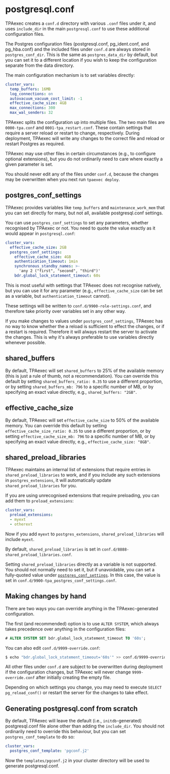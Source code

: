 # postgresql.conf

TPAexec creates a `conf.d` directory with various `.conf` files under
it, and uses `include_dir` in the main `postgresql.conf` to use these
additional configuration files.

The Postgres configuration files (postgresql.conf, pg_ident.conf, and
pg_hba.conf) and the included files under `conf.d` are always stored in
`postgres_conf_dir`. This is the same as `postgres_data_dir` by default,
but you can set it to a different location if you wish to keep the
configuration separate from the data directory.

The main configuration mechanism is to set variables directly:

```yaml
cluster_vars:
  temp_buffers: 16MB
  log_connections: on
  autovacuum_vacuum_cost_limit: -1
  effective_cache_size: 4GB
  max_connections: 300
  max_wal_senders: 32
```

TPAexec splits the configuration up into multiple files. The two main
files are `0000-tpa.conf` and `0001-tpa_restart.conf`. These contain
settings that require a server reload or restart to change,
respectively. During deployment, TPAexec will write any changes to the
correct file and reload or restart Postgres as required.

TPAexec may use other files in certain circumstances (e.g., to configure
optional extensions), but you do not ordinarily need to care where
exactly a given parameter is set.

You should never edit any of the files under `conf.d`, because the
changes may be overwritten when you next run `tpaexec deploy`.

## postgres_conf_settings

TPAexec provides variables like `temp_buffers` and
`maintenance_work_mem` that you can set directly for many, but not all,
available postgresql.conf settings.

You can use `postgres_conf_settings` to set any parameters, whether
recognised by TPAexec or not. You need to quote the value exactly as it
would appear in `postgresql.conf`:

```yaml
cluster_vars:
  effective_cache_size: 2GB
  postgres_conf_settings:
    effective_cache_size: 4GB
    authentication_timeout: 1min
    synchronous_standby_names: >-
      'any 2 ("first", "second", "third")'
    bdr.global_lock_statement_timeout: 60s
```

This is most useful with settings that TPAexec does not recognise
natively, but you can use it for any parameter (e.g.,
`effective_cache_size` can be set as a variable, but
`authentication_timeout` cannot).

These settings will be written to `conf.d/9900-role-settings.conf`, and
therefore take priority over variables set in any other way.

If you make changes to values under `postgres_conf_settings`, TPAexec
has no way to know whether the a reload is sufficient to effect the
changes, or if a restart is required. Therefore it will always restart
the server to activate the changes. This is why it's always preferable
to use variables directly whenever possible.

## shared_buffers

By default, TPAexec will set `shared_buffers` to 25% of the available memory
(this is just a rule of thumb, not a recommendation). You can override this
default by setting `shared_buffers_ratio: 0.35` to use a different proportion,
or by setting `shared_buffers_mb: 796` to a specific number of MB, or by
specifying an exact value directly, e.g., `shared_buffers: "2GB"`.

## effective_cache_size

By default, TPAexec will set `effective_cache_size` to 50% of the available
memory. You can override this default by setting
`effective_cache_size_ratio: 0.35` to use a different proportion, or by setting
`effective_cache_size_mb: 796` to a specific number of MB, or by specifying an
exact value directly, e.g., `effective_cache_size: "8GB"`.

## shared_preload_libraries

TPAexec maintains an internal list of extensions that require entries in
`shared_preload_libraries` to work, and if you include any such
extensions in `postgres_extensions`, it will automatically update
`shared_preload_libraries` for you.

If you are using unrecognised extensions that require preloading, you
can add them to `preload_extensions`:

```yaml
cluster_vars:
  preload_extensions:
  - myext
  - otherext
```

Now if you add `myext` to `postgres_extensions`,
`shared_preload_libraries` will include `myext`.

By default, `shared_preload_libraries` is set in
`conf.d/8888-shared_preload_libraries.conf`.

Setting `shared_preload_libraries` directly as a variable is not
supported. You should not normally need to set it, but if unavoidable,
you can set a fully-quoted value under
[`postgres_conf_settings`](#postgres_conf_settings). In this case, the
value is set in `conf.d/9900-tpa_postgres_conf_settings.conf`.

## Making changes by hand

There are two ways you can override anything in the TPAexec-generated
configuration.

The first (and recommended) option is to use `ALTER SYSTEM`, which
always takes precedence over anything in the configuration files:

```sql
# ALTER SYSTEM SET bdr.global_lock_statement_timeout TO '60s';
```

You can also edit `conf.d/9999-override.conf`:

```bash
$ echo "bdr.global_lock_statement_timeout='60s'" >> conf.d/9999-override.conf
```

All other files under `conf.d` are subject to be overwritten during
deployment if the configuration changes, but TPAexec will never change
`9999-override.conf` after initially creating the empty file.

Depending on which settings you change, you may need to execute
`SELECT pg_reload_conf()` or restart the server for the changes to take
effect.

## Generating postgresql.conf from scratch

By default, TPAexec will leave the default (i.e., `initdb`-generated)
postgresql.conf file alone other than adding the `include_dir`. You
should not ordinarily need to override this behaviour, but you can set
`postgres_conf_template` to do so:

```yaml
cluster_vars:
  postgres_conf_template: 'pgconf.j2'
```

Now the `templates/pgconf.j2` in your cluster directory will be used to
generate postgresql.conf.
